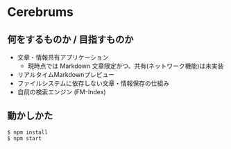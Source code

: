 Cerebrums
=========

何をするものか / 目指すものか
-----------------------------

* 文章・情報共有アプリケーション
	- 現時点では Markdown 文章限定かつ、共有(ネットワーク機能)は未実装
* リアルタイムMarkdownプレビュー
* ファイルシステムに依存しない文章・情報保存の仕組み
* 自前の検索エンジン (FM-Index)

動かしかた
----------

```
$ npm install
$ npm start
```

